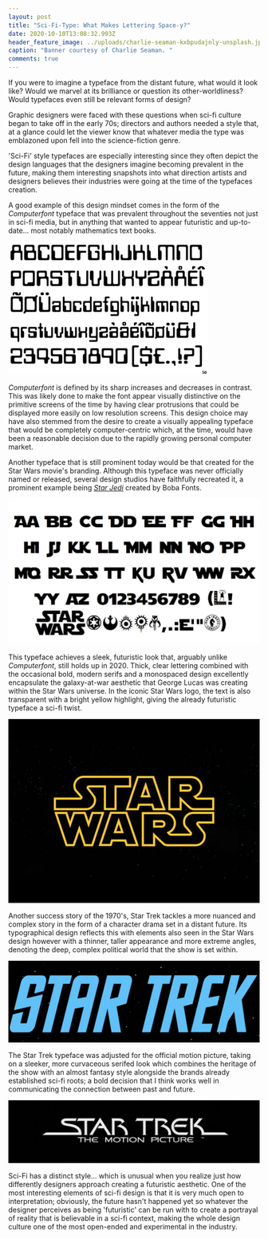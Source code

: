 ```yaml
---
layout: post
title: "Sci-Fi-Type: What Makes Lettering Space-y?"
date: 2020-10-10T13:08:32.993Z
header_feature_image: ../uploads/charlie-seaman-kxbpudajnly-unsplash.jpg
caption: "Banner courtesy of Charlie Seaman. "
comments: true
---
```

If you were to imagine a typeface from the distant future, what would it look like? Would we marvel at its brilliance or question its other-worldliness? Would typefaces even still be relevant forms of design? 

Graphic designers were faced with these questions when sci-fi culture began to take off in the early 70s; directors and authors needed a style that, at a glance could let the viewer know that whatever media the type was emblazoned upon fell into the science-fiction genre. 

'Sci-Fi' style typefaces are especially interesting since they often depict the design languages that the designers imagine becoming prevalent in the future, making them interesting snapshots into what direction artists and designers believes their industries were going at the time of the typefaces creation.

A good example of this design mindset comes in the form of the *Computerfont* typeface that was prevalent throughout the seventies not just in sci-fi media, but in anything that wanted to appear futuristic and up-to-date... most notably mathematics text books. 

![An example of one of the various iterations of Computerfont. ](../uploads/computerfont.png "An example of one of the various iterations of Computerfont. ")

*Computerfont* is defined by its sharp increases and decreases in contrast. This was likely done to make the font appear visually distinctive on the primitive screens of the time by having clear protrusions that could be displayed more easily on low resolution screens. This design choice may have also stemmed from the desire to create a visually appealing typeface that would be completely computer-centric which, at the time, would have been a reasonable decision due to the rapidly growing personal computer market. 

Another typeface that is still prominent today would be that created for the Star Wars movie's branding. Although this typeface was never officially named or released, several design studios have faithfully recreated it, a prominent example being *[Star Jedi](https://www.fontspace.com/star-jedi-font-f9641)* created by Boba Fonts. 

![Star Jedi typeface created by Boba Fonts. ](../uploads/starjedi.jpg "Star Jedi typeface created by Boba Fonts. ")

This typeface achieves a sleek, futuristic look that, arguably unlike *Computerfont*, still holds up in 2020. Thick, clear lettering combined with the occasional bold, modern serifs and a monospaced design excellently encapsulate the galaxy-at-war aesthetic that George Lucas was creating within the Star Wars universe. In the iconic Star Wars logo, the text is also transparent with a bright yellow highlight, giving the already futuristic typeface a sci-fi twist. 

![The original Star Wars Logo created by Suzy Rice in 1977. ](../uploads/star_wars_logo_suzy_rice_3-1-1.png "The original Star Wars Logo created by Suzy Rice in 1977. ")

Another success story of the 1970's, Star Trek tackles a more nuanced and complex story in the form of a character drama set in a distant future. Its typographical design reflects this with elements also seen in the Star Wars design however with a thinner, taller appearance and more extreme angles, denoting the deep, complex political world that the show is set within. 

![The original Star Trek typographic logo.](../uploads/startrek.png "The original Star Trek typographic logo.")

The Star Trek typeface was adjusted for the official motion picture, taking on a sleeker, more curvaceous serifed look which combines the heritage of the show with an almost fantasy style alongside the brands already established sci-fi roots; a bold decision that I think works well in communicating the connection between past and future. 

![The newer typeface employed by the Star Trek motion picture. ](../uploads/st2.jpg "The newer typeface employed by the Star Trek motion picture. ")

Sci-Fi has a distinct style... which is unusual when you realize just how differently designers approach creating a futuristic aesthetic. One of the most interesting elements of sci-fi design is that it is very much open to interpretation; obviously, the future hasn't happened yet so whatever the designer perceives as being 'futuristic' can be run with to create a portrayal of reality that is believable in a sci-fi context, making the whole design culture one of the most open-ended and experimental in the industry.